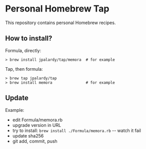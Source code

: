 
# Personal Homebrew Tap

This repository contains personal Homebrew recipes.

## How to install?

Formula, directly:

    > brew install jpalardy/tap/memora  # for example

Tap, then formula:

    > brew tap jpalardy/tap
    > brew install memora               # for example

## Update

Example:

* edit Formula/memora.rb
* upgrade version in URL
* try to install: `brew install ./Formula/memora.rb` -- watch it fail
* update sha256
* git add, commit, push

